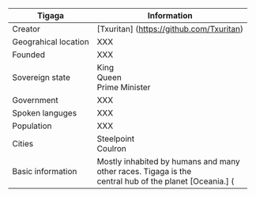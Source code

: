 Tigaga        | Information
--------------|--------------
Creator       | [Txuritan] (https://github.com/Txuritan)
Geograhical location | XXX
Founded | XXX
Sovereign state | King <br/> Queen <br/> Prime Minister 
Government | XXX
Spoken languges | XXX
Population | XXX
Cities | Steelpoint <br/> Coulron
Basic information | Mostly inhabited by humans and many <br/> other races. Tigaga is the <br/> central hub of the planet [Oceania.] (
